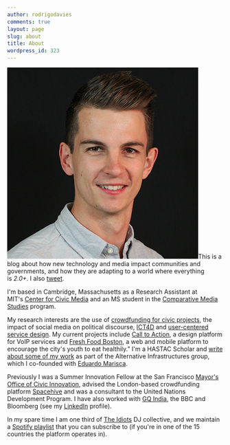 ```yaml
---
author: rodrigodavies
comments: true
layout: page
slug: about
title: About
wordpress_id: 323
---
```


[![Rodrigo Davies - Photo by Nicole Freedman](rodrigo_hshot.png)](http://rodrigodavies.com/blog/wp-content/uploads/2012/01/rodrigo_hshot.png)This is a blog about how new technology and media impact communities and governments, and how they are adapting to a world where everything is _2.0+_. I also [tweet](http://twitter.com/rodrigodavies).

I'm based in Cambridge, Massachusetts as a Research Assistant at MIT's [Center for Civic Media](http://civic.mit.edu) and an MS student in the [Comparative Media Studies](http://cms.mit.edu) program.

My research interests are the use of [crowdfunding for civic projects](http://www.civiccrowdfunding.com), the impact of social media on political discourse, [ICT4D](http://en.wikipedia.org/wiki/Information_and_communication_technologies_for_development) and [user-centered service design](http://calltoaction.mit.edu). My current projects include [Call to Action](http://calltoaction.mit.edu), a design platform for VoIP services and [Fresh Food Boston](http://freshfoodboston.newurbanmechanics.org), a web and mobile platform to encourage the city's youth to eat healthily." I'm a HASTAC Scholar and [write about some of my work](http://www.hastac.org/blogs/rodrigodavies) as part of the Alternative Infrastructures group, which I co-founded with [Eduardo Marisca](http://www.mutaciones.pe).

Previously I was a Summer Innovation Fellow at the San Francisco [Mayor's Office of Civic Innovation](http://www.innovatesf.com), advised the London-based crowdfunding platform [Spacehive](http://www.spacehive.com) and was a consultant to the United Nations Development Program. I have also worked with [GQ India](http://www.gqindia.com), the BBC and Bloomberg (see my [LinkedIn](http://www.linkedin.com/in/rodrigodavies) profile).

In my spare time I am one third of [The Idiots](http://mumbaiboss.com/2010/10/29/idiotville/) DJ collective, and we maintain a
[Spotify playlist](http://open.spotify.com/user/rodrigodavies/playlist/08hQfk1B8TP6vvof4c75ze) that you can subscribe to (if you're in one of the 15 countries the platform operates in).
